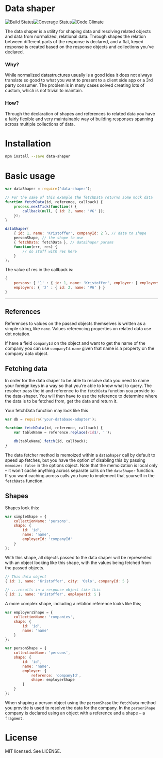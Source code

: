 # Data shaper

[![Build Status](http://img.shields.io/travis/vgno/data-shaper/master.svg?style=flat-square)](https://travis-ci.org/vgno/data-shaper)[![Coverage Status](http://img.shields.io/codeclimate/coverage/github/vgno/data-shaper.svg?style=flat-square)](https://codeclimate.com/github/vgno/data-shaper)[![Code Climate](http://img.shields.io/codeclimate/github/vgno/data-shaper.svg?style=flat-square)](https://codeclimate.com/github/vgno/data-shaper)

The data shaper is a utility for shaping data and resolving related objects and data from normalized, relational data. Through shapes the relation between different parts of the response is declared, and a flat, keyed response is created based on the response objects and collections you've declared.

### Why?
While normalized datastructures usually is a good idea it does not always translate so good to what you want to present to a client side app or a 3rd party consumer. The problem is in many cases solved creating lots of custom, which is not trivial to maintain.

### How?
Through the declaration of shapes and references to related data you have a fairly flexible and very maintainable way of building responses spanning across multiple collections of data.

# Installation
```sh
npm install --save data-shaper
```

# Basic usage
```js
var dataShaper = require('data-shaper');

// For the sake of this example the fetchData returns some mock data
function fetchData(id, reference, callback) {
    process.nextTick(function() {
        callback(null, { id: 2, name: 'VG' });
    });
}

dataShaper(
    { id: 1, name: 'Kristoffer', companyId: 2 }, // data to shape
    personShape, // the shape to use
    { fetchData: fetchData }, // dataShaper params
    function(err, res) {
        // do stuff with res here
    }
);
```

The value of res in the callback is:

```js
{
    persons: { '1' : { id: 1, name: 'Kristoffer', employer: { employers: 1 } } },
    employers: { '2' : { id: 2, name: 'VG' } }
}
```

--------------------

## References
References to values on the passed objects themselves is written as a simple string, like `name`. Values referencing properties on related data use dot notation.

If have a field `companyId` on the object and want to get the name of the company you can use `companyId.name` given that name is a property on the company data object.

## Fetching data
In order for the data shaper to be able to resolve data you need to name your foreign keys in a way so that you're able to know what to query. The resolver pass the id and reference to the `fetchData` function you provide to the data-shaper. You will then have to use the reference to determine where the data is to be fetched from, get the data and return it.

Your fetchData function may look like this
```js
var db = require('your-database-adapter');

function fetchData(id, reference, callback) {
    var tableName = reference.replace(/Id$/, '');

    db(tableName).fetch(id, callback);
}
```

The data fetcher method is memoized within a `dataShaper` call by default to speed up fetches, but you have the option of disabling this by passing `memoize: false` in the options object. Note that the memoization is local only – it won't cache anything across separate calls on the `dataShaper` function. If you want caching across calls you have to implement that yourself in the `fetchData` function.

## Shapes
Shapes look this:

```js
var simpleShape = {
    collectionName: 'persons',
    shape: {
        id: 'id',
        name: 'name',
        employerId: 'companyId'
    }
};
```

With this shape, all objects passed to the data shaper will be represented with an object looking like this shape, with the values being fetched from the passed objects.

```js
// This data object
{ id: 1, name: 'Kristoffer', city: 'Oslo', companyId: 5 }

// ...results in a response object like this
{ id: 1, name: 'Kristoffer', employerId: 5 }
```

A more complex shape, including a relation reference looks like this;

```js
var employersShape = {
    collectionName: 'companies',
    shape: {
        id: 'id',
        name: 'name'
    }
};

var personShape = {
    collectionName: 'persons',
    shape: {
        id: 'id',
        name: 'name',
        employer: {
            reference: 'companyId',
            shape: employerShape
        }
    }
};
```

When shaping a person object using the `personShape` the `fetchData` method you provide is used to resolve the data for the company. In the `personShape` company is declared using an object with a reference and a shape – a `fragment`.

# License
MIT licensed. See LICENSE.
